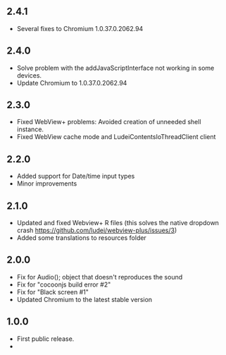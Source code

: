 ## 2.4.1

- Several fixes to Chromium 1.0.37.0.2062.94

## 2.4.0

- Solve problem with the addJavaScriptInterface not working in some devices.
- Update Chromium to 1.0.37.0.2062.94

## 2.3.0

- Fixed WebView+ problems: Avoided creation of unneeded shell instance.
- Fixed WebView cache mode and LudeiContentsIoThreadClient client

## 2.2.0

- Added support for Date/time input types
- Minor improvements

## 2.1.0

- Updated and fixed Webview+ R files (this solves the native dropdown crash https://github.com/ludei/webview-plus/issues/3)
- Added some translations to resources folder

## 2.0.0

- Fix for Audio(); object that doesn't reproduces the sound
- Fix for "cocoonjs build error #2"
- Fix for "Black screen #1"
- Updated Chromium to the latest stable version

## 1.0.0

- First public release.
- 

